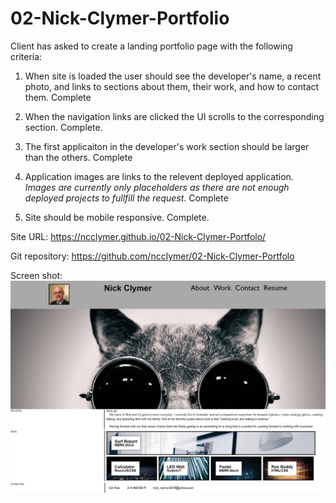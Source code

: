 # 02-Nick-Clymer-Portfolio

Client has asked to create a landing portfolio page with the following criteria:

1. When site is loaded the user should see the developer's name, a recent photo, and links to sections about them, their work, and how to contact them. Complete

2. When the navigation links are clicked the UI scrolls to the corresponding section. Complete.

3. The first applicaiton in the developer's work section should be larger than the others. Complete

4. Application images are links to the relevent deployed application. *Images are currently only placeholders as there are not enough deployed projects to fullfill the request*. Complete

5. Site should be mobile responsive. Complete.

Site URL: https://ncclymer.github.io/02-Nick-Clymer-Portfolo/

Git repository: https://github.com/ncclymer/02-Nick-Clymer-Portfolo

Screen shot: ![Porfolio Image](assets/img/02-screenshot.png)